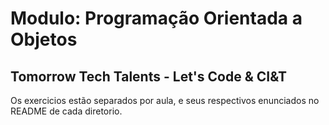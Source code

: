 # Modulo: Programação Orientada a Objetos
## Tomorrow Tech Talents - Let's Code & CI&T

Os exercicios estão separados por aula, e seus respectivos enunciados no README de cada diretorio.
 
